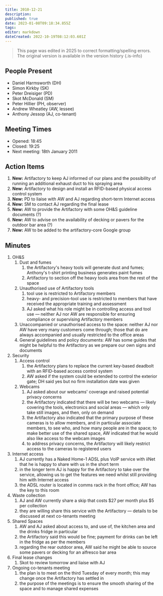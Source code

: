 ```yaml
---
title: 2010-12-21
description: 
published: true
date: 2023-01-08T09:18:34.855Z
tags: 
editor: markdown
dateCreated: 2022-10-19T08:12:03.601Z
---
```


> This page was edited in 2025 to correct formatting/spelling errors. The original version is available in the version history
{.is-info}

## People Present

- Daniel Harmsworth (DH)
- Simon Kirkby (SK)
- Peter Dreisiger (PD)
- Skot McDonald (SM)
- Peter Hillier (PH, observer)
- Andrew Wheatley (AW, lessee)
- Anthony Jessop (AJ, co-tenant)

## Meeting Times

- Opened: 18:45
- Closed: 19:25
- Next meeting: 18th January 2011

## Action Items

1. **New:** Artifactory to keep AJ informed of our plans and the possibility of running an additional exhaust duct to his spraying area
2. **New:** Artifactory to design and install an RFID-based physical access control system
3. **New:** PD to liaise with AW and AJ regarding short-term Internet access
4. **New:** SM to contact AJ regarding the final lease
5. **New:** AW to provide the Artifactory with some OH&S guideline documents (?)
6. **New:** AW to advise on the availability of decking or pavers for the outdoor bar area (?)
7. **New:** AW to be added to the artifactory-core Google group

## Minutes

1. OH&S
    1. Dust and fumes
        1. the Artifactory's heavy tools will generate dust and fumes; Anthony's t-shirt printing business generates paint fumes
        2. Artifactory to section off the heavy tools area from the rest of the space
    2. Unauthorised use of Artifactory tools
        1. tool use is restricted to Artifactory members
        2. heavy- and precision-tool use is restricted to members that have received the appropriate training and assessment
        3. AJ asked what his role might be in controlling access and tool use — neither AJ nor AW are responsible for ensuring compliance or supervising Artifactory members
    3. Unaccompanied or unauthorised access to the space: neither AJ nor AW have very many customers come through; those that do are always accompanied and usually restricted to the office areas
    4. General guidelines and policy documents: AW has some guides that might be helpful to the Artifactory as we prepare our own signs and documents
2. Security
    1. Access control
        1. the Artifactory plans to replace the current key-based deadbolt with an RFID-based access control system
        2. AW asked if the system could be extended to control the exterior gate; DH said yes but no firm installation date was given
    2. Webcams
        1. AJ asked about our webcams' coverage and raised potential privacy concerns
        2. the Artifactory indicated that there will be two webcams — likely covering the tools, electronics and social areas — which only take still images, and then, only on demand
        3. the Artifactory also indicated that the primary purpose of these cameras is to allow members, and in particular associate members, to see who, and how many people are in the space; to make better use of the shared space, AW indicated that he would also like access to the webcam images
        4. to address privacy concerns, the Artifactory will likely restrict access to the cameras to registered users
3. Internet access
    1. AJ currently has a Naked Home-1 ADSL plus VoIP service with iiNet that he is happy to share with us in the short term
    2. in the longer term AJ is happy for the Artifactory to take over the service, allowing us to get the features we need whilst still providing him with Internet access
    3. the ADSL router is located in comms rack in the front office; AW has the key to this room
4. Waste collection
    1. AJ and AW currently share a skip that costs \$27 per month plus \$5 per collection
    2. they are willing share this service with the Artifactory — details to be discussed at next co-tenants meeting
5. Shared Spaces
    1. AW and AJ asked about access to, and use of, the kitchen area and the drinks fridge in particular
    2. the Artifactory said this would be fine; payment for drinks can be left in the fridge as per the members
    3. regarding the rear outdoor area, AW said he might be able to source some pavers or decking for an alfresco bar area
6. Final lease changes
    1. Skot to review tomorrow and liaise with AJ
7. Ongoing co-tenants meeting
    1. the plan is to meet on the third Tuesday of every month; this may change once the Artifactory has settled in
    2. the purpose of the meetings is to ensure the smooth sharing of the space and to manage shared expenses
